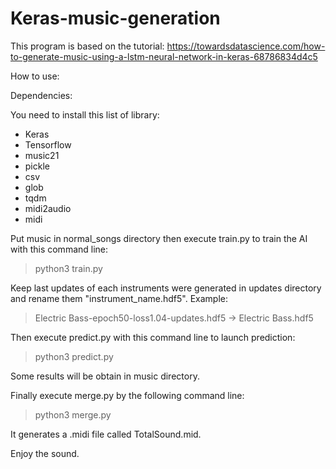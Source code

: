 # Keras-music-generation
This program is based on the tutorial: https://towardsdatascience.com/how-to-generate-music-using-a-lstm-neural-network-in-keras-68786834d4c5

How to use:

Dependencies:

You need to install this list of library:
- Keras
- Tensorflow
- music21
- pickle
- csv
- glob
- tqdm
- midi2audio
- midi

Put music in normal_songs directory then execute train.py to train the AI with this command line:
> python3 train.py

Keep last updates of each instruments were generated in updates directory and
rename them "instrument_name.hdf5". 
Example:
> Electric Bass-epoch50-loss1.04-updates.hdf5 -> Electric Bass.hdf5

Then execute predict.py with this command line to launch prediction:
> python3 predict.py

Some results will be obtain in music directory.

Finally execute merge.py by the following command line:
> python3 merge.py

It generates a .midi file called TotalSound.mid.

Enjoy the sound.
